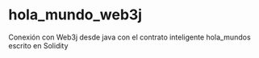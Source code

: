 # hola_mundo_web3j
Conexión con Web3j desde java con el contrato inteligente hola_mundos escrito en Solidity
